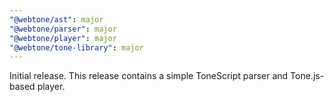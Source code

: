 ```yaml
---
"@webtone/ast": major
"@webtone/parser": major
"@webtone/player": major
"@webtone/tone-library": major
---
```


Initial release. This release contains a simple ToneScript parser and Tone.js-based player.
